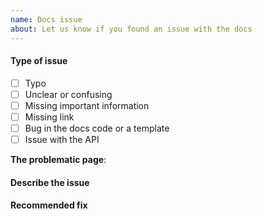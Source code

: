 ```yaml
---
name: Docs issue
about: Let us know if you found an issue with the docs
---
```


#### Type of issue

- [ ] Typo
- [ ] Unclear or confusing
- [ ] Missing important information
- [ ] Missing link
- [ ] Bug in the docs code or a template
- [ ] Issue with the API

**The problematic page**: <!-- doc title or link -->

#### Describe the issue

<!-- A clear and concise description of what the issue is. Include a URL if you can. -->

#### Recommended fix

<!-- We're open to fix suggestions! Just leave your notes here. -->